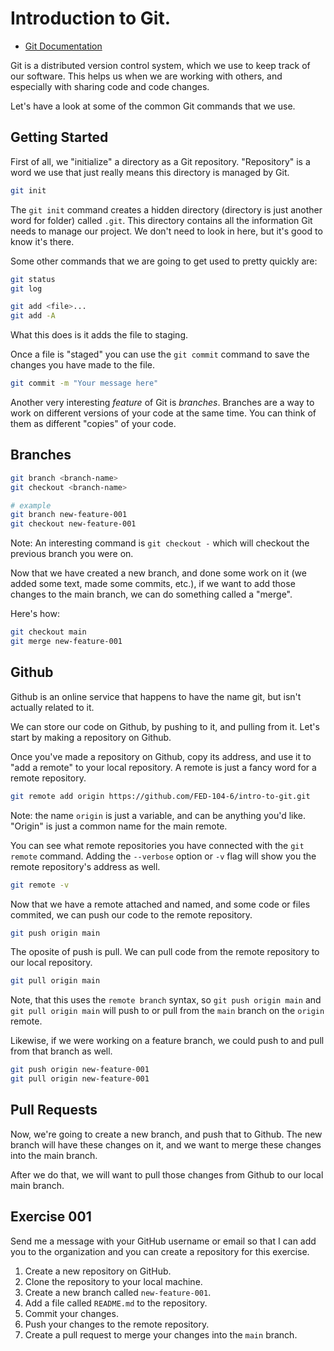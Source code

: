 # Introduction to Git. 
  
  * [Git Documentation](https://git-scm.com/book/en/v2)

Git is a distributed version control system, which we use to keep track of our software. This helps us when we are working with others, and especially with sharing code and code changes.  
  
Let's have a look at some of the common Git commands that we use.

## Getting Started

First of all, we "initialize" a directory as a Git repository. "Repository" is a word we use that just really means this directory is managed by Git.

```bash
git init
```

The `git init` command creates a hidden directory (directory is just another word for folder) called `.git`. This directory contains all the information Git needs to manage our project. We don't need to look in here, but it's good to know it's there.

Some other commands that we are going to get used to pretty quickly are:

```bash
git status
git log
```

```bash
git add <file>...
git add -A
```

What this does is it adds the file to staging.

Once a file is "staged" you can use the `git commit` command to save the changes you have made to the file.

```bash
git commit -m "Your message here"
```

Another very interesting _feature_ of Git is _branches_. Branches are a way to work on different versions of your code at the same time. You can think of them as different "copies" of your code.

## Branches

```bash
git branch <branch-name>
git checkout <branch-name>

# example
git branch new-feature-001
git checkout new-feature-001
```

Note: An interesting command is `git checkout -` which will checkout the previous branch you were on.  
  
Now that we have created a new branch, and done some work on it (we added some text, made some commits, etc.), if we want to add those changes to the main branch, we can do something called a "merge".  
  
Here's how:

```bash
git checkout main
git merge new-feature-001
```

## Github 
  
Github is an online service that happens to have the name git, but isn't actually related to it.  
  
We can store our code on Github, by pushing to it, and pulling from it. Let's start by making a repository on Github.  
  
Once you've made a repository on Github, copy its address, and use it to "add a remote" to your local repository. A remote is just a fancy word for a remote repository.  
  
```bash
git remote add origin https://github.com/FED-104-6/intro-to-git.git
```
Note: the name `origin` is just a variable, and can be anything you'd like. "Origin" is just a common name for the main remote.   
   
You can see what remote repositories you have connected with the `git remote` command. Adding the `--verbose` option or `-v` flag will show you the remote repository's address as well.  
  
```bash
git remote -v
```

Now that we have a remote attached and named, and some code or files commited, we can push our code to the remote repository.  
  
```bash
git push origin main
```

The oposite of push is pull. We can pull code from the remote repository to our local repository.  
  
```bash
git pull origin main
```

Note, that this uses the `remote branch` syntax, so `git push origin main` and `git pull origin main` will push to or pull from the `main` branch on the `origin` remote.  
  
Likewise, if we were working on a feature branch, we could push to and pull from that branch as well.  

```bash
git push origin new-feature-001
git pull origin new-feature-001
```

## Pull Requests

Now, we're going to create a new branch, and push that to Github. The new branch will have these changes on it, and we want to merge these changes into the main branch.  
  
After we do that, we will want to pull those changes from Github to our local main branch.  
  
## Exercise 001
  
Send me a message with your GitHub username or email so that I can add you to the organization and you can create a repository for this exercise.  
  
1. Create a new repository on GitHub.  
2. Clone the repository to your local machine.  
3. Create a new branch called `new-feature-001`.  
4. Add a file called `README.md` to the repository.  
5. Commit your changes.  
6. Push your changes to the remote repository.  
7. Create a pull request to merge your changes into the `main` branch.



